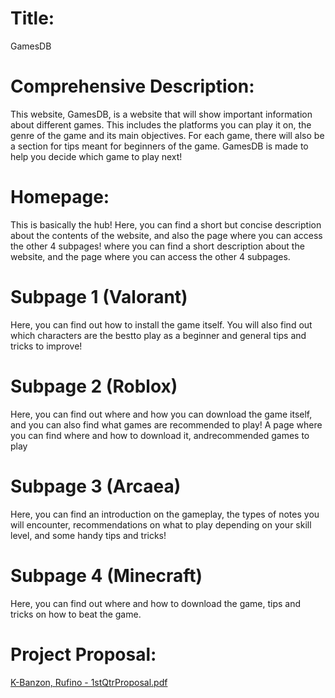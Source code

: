 # Title: 
 GamesDB

# Comprehensive Description:
This website, GamesDB, is a website that will show important information about different games. This includes the platforms you can play it on, the genre of the game and its main objectives. For each game, there will also be a section for tips meant for beginners of the game.
GamesDB is made to help you decide which game to play next!

# Homepage: 
This is basically the hub! Here, you can find a short but concise description about the contents of the website, and also the page where you can access the other 4 subpages! where you can find a short description about the website, and the page where you can access the other 4 subpages.

# Subpage 1 (Valorant)
Here, you can find out how to install the game itself. You will also find out which characters are the bestto play as a beginner and general tips and tricks to improve!

# Subpage 2 (Roblox)
Here, you can find out where and how you can download the game itself, and you can also find what games are recommended to play! 
A page where you can find where and how to download it, andrecommended games to play

# Subpage 3 (Arcaea)
Here, you can find an introduction on the gameplay, the types of notes you will encounter, recommendations on what to play depending on your skill level, and some handy tips and tricks!

# Subpage 4 (Minecraft)
Here, you can find out where and how to download the game, tips and tricks on how to beat the game.

# Project Proposal:
[K-Banzon, Rufino - 1stQtrProposal.pdf](https://github.com/eggodoggo/eggodoggo/files/9600104/K-Banzon.Rufino.-.1stQtrProposal.pdf)
